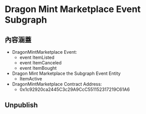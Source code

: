 # Dragon Mint Marketplace Event Subgraph

## **內容涵蓋**

- DragonMintMarketplace Event:
  - event ItemListed
  - event ItemCanceled
  - event ItemBought
- Dragon Mint Marketplace the Subgraph Event Entity
  - ItemActive
- DragonMintMarketplace Contract Address:
  - 0x1c92920ca2445C3c29A9CcC551152317219C61A6

## **Unpublish**
